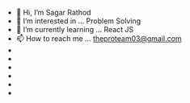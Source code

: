- 👋 Hi, I’m Sagar Rathod
- 👀 I’m interested in ... Problem Solving
- 🌱 I’m currently learning ... React JS
- 📫 How to reach me ... theproteam03@gmail.com
-
-
-
-
-
-
